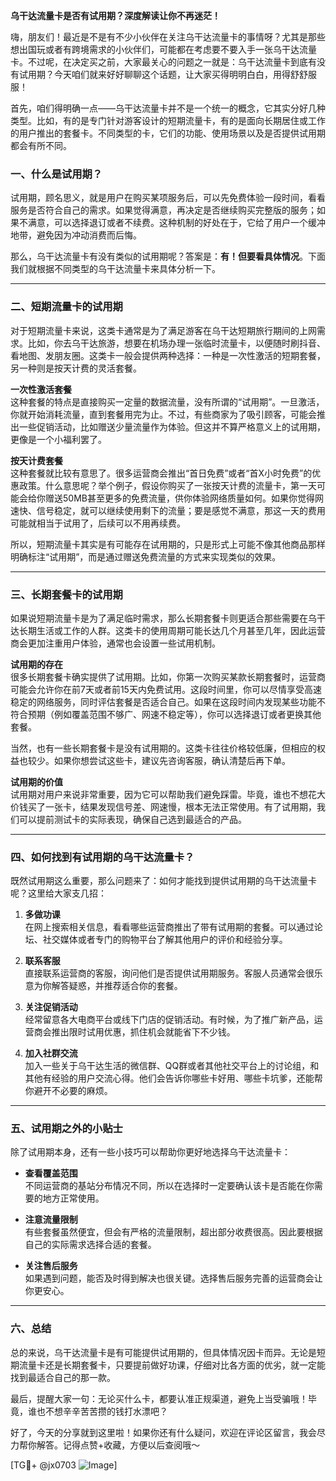 **乌干达流量卡是否有试用期？深度解读让你不再迷茫！**

嗨，朋友们！最近是不是有不少小伙伴在关注乌干达流量卡的事情呀？尤其是那些想出国玩或者有跨境需求的小伙伴们，可能都在考虑要不要入手一张乌干达流量卡。不过呢，在决定买之前，大家最关心的问题之一就是：乌干达流量卡到底有没有试用期？今天咱们就来好好聊聊这个话题，让大家买得明明白白，用得舒舒服服！

首先，咱们得明确一点——乌干达流量卡并不是一个统一的概念，它其实分好几种类型。比如，有的是专门针对游客设计的短期流量卡，有的是面向长期居住或工作的用户推出的套餐卡。不同类型的卡，它们的功能、使用场景以及是否提供试用期都会有所不同。

### 一、什么是试用期？

试用期，顾名思义，就是用户在购买某项服务后，可以先免费体验一段时间，看看服务是否符合自己的需求。如果觉得满意，再决定是否继续购买完整版的服务；如果不满意，可以选择退订或者不续费。这种机制的好处在于，它给了用户一个缓冲地带，避免因为冲动消费而后悔。

那么，乌干达流量卡有没有类似的试用期呢？答案是：**有！但要看具体情况**。下面我们就根据不同类型的乌干达流量卡来具体分析一下。

---

### 二、短期流量卡的试用期

对于短期流量卡来说，这类卡通常是为了满足游客在乌干达短期旅行期间的上网需求。比如，你去乌干达旅游，想要在机场办理一张临时流量卡，以便随时刷抖音、看地图、发朋友圈。这类卡一般会提供两种选择：一种是一次性激活的短期套餐，另一种则是按天计费的灵活套餐。

**一次性激活套餐**  
这种套餐的特点是直接购买一定量的数据流量，没有所谓的“试用期”。一旦激活，你就开始消耗流量，直到套餐用完为止。不过，有些商家为了吸引顾客，可能会推出一些促销活动，比如赠送少量流量作为体验。但这并不算严格意义上的试用期，更像是一个小福利罢了。

**按天计费套餐**  
这种套餐就比较有意思了。很多运营商会推出“首日免费”或者“首X小时免费”的优惠政策。什么意思呢？举个例子，假设你购买了一张按天计费的流量卡，第一天可能会给你赠送50MB甚至更多的免费流量，供你体验网络质量如何。如果你觉得网速快、信号稳定，就可以继续使用剩下的流量；要是感觉不满意，那这一天的费用可能就相当于试用了，后续可以不用再续费。

所以，短期流量卡其实是有可能存在试用期的，只是形式上可能不像其他商品那样明确标注“试用期”，而是通过赠送免费流量的方式来实现类似的效果。

---

### 三、长期套餐卡的试用期

如果说短期流量卡是为了满足临时需求，那么长期套餐卡则更适合那些需要在乌干达长期生活或工作的人群。这类卡的使用周期可能长达几个月甚至几年，因此运营商会更加注重用户体验，通常也会设置一些试用机制。

**试用期的存在**  
很多长期套餐卡确实提供了试用期。比如，你第一次购买某款长期套餐时，运营商可能会允许你在前7天或者前15天内免费试用。这段时间里，你可以尽情享受高速稳定的网络服务，同时评估套餐是否适合自己。如果在这段时间内发现某些功能不符合预期（例如覆盖范围不够广、网速不稳定等），你可以选择退订或者更换其他套餐。

当然，也有一些长期套餐卡是没有试用期的。这类卡往往价格较低廉，但相应的权益也较少。如果你想尝试这些卡，建议先咨询客服，确认清楚后再下单。

**试用期的价值**  
试用期对用户来说非常重要，因为它可以帮助我们避免踩雷。毕竟，谁也不想花大价钱买了一张卡，结果发现信号差、网速慢，根本无法正常使用。有了试用期，我们可以提前测试卡的实际表现，确保自己选到最适合的产品。

---

### 四、如何找到有试用期的乌干达流量卡？

既然试用期这么重要，那么问题来了：如何才能找到提供试用期的乌干达流量卡呢？这里给大家支几招：

1. **多做功课**  
   在网上搜索相关信息，看看哪些运营商推出了带有试用期的套餐。可以通过论坛、社交媒体或者专门的购物平台了解其他用户的评价和经验分享。

2. **联系客服**  
   直接联系运营商的客服，询问他们是否提供试用期服务。客服人员通常会很乐意为你解答疑惑，并推荐适合你的套餐。

3. **关注促销活动**  
   经常留意各大电商平台或线下门店的促销活动。有时候，为了推广新产品，运营商会推出限时试用优惠，抓住机会就能省下不少钱。

4. **加入社群交流**  
   加入一些关于乌干达生活的微信群、QQ群或者其他社交平台上的讨论组，和其他有经验的用户交流心得。他们会告诉你哪些卡好用、哪些卡坑爹，还能帮你避开不必要的麻烦。

---

### 五、试用期之外的小贴士

除了试用期本身，还有一些小技巧可以帮助你更好地选择乌干达流量卡：

- **查看覆盖范围**  
  不同运营商的基站分布情况不同，所以在选择时一定要确认该卡是否能在你需要的地方正常使用。

- **注意流量限制**  
  有些套餐虽然便宜，但会有严格的流量限制，超出部分收费很高。因此要根据自己的实际需求选择合适的套餐。

- **关注售后服务**  
  如果遇到问题，能否及时得到解决也很关键。选择售后服务完善的运营商会让你更安心。

---

### 六、总结

总的来说，乌干达流量卡是有可能提供试用期的，但具体情况因卡而异。无论是短期流量卡还是长期套餐卡，只要提前做好功课，仔细对比各方面的优劣，就一定能找到最适合自己的那一款。

最后，提醒大家一句：无论买什么卡，都要认准正规渠道，避免上当受骗哦！毕竟，谁也不想辛辛苦苦攒的钱打水漂吧？

好了，今天的分享就到这里啦！如果你还有什么疑问，欢迎在评论区留言，我会尽力帮你解答。记得点赞+收藏，方便以后查阅哦～

[TG💪+ @jx0703 ![Image](https://github.com/user-attachments/assets/dbca1d08-cadb-493c-b0ec-ad6f7a83f270)]